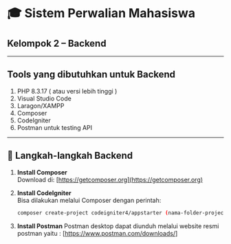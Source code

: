 # 🎓 Sistem Perwalian Mahasiswa  
## Kelompok 2 – Backend  

---
## Tools yang dibutuhkan untuk Backend 
1. PHP 8.3.17 ( atau versi lebih tinggi )
2. Visual Studio Code
3. Laragon/XAMPP
4. Composer
5. CodeIgniter
6. Postman untuk testing API 
---

## 📌 Langkah-langkah Backend

1. **Install Composer**  
   Download di: [https://getcomposer.org](https://getcomposer.org) 

2. **Install CodeIgniter**  
   Bisa dilakukan melalui Composer dengan perintah:
   ```bash
   composer create-project codeigniter4/appstarter (nama-folder-project) -vvv
3. **Install Postman**
   Postman desktop dapat diunduh melalui website resmi postman yaitu : [https://www.postman.com/downloads/]

